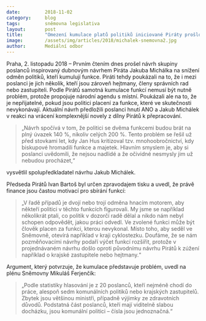 ```yaml
---
date:         2018-11-02
category:     blog
tags:         sněmovna legislativa
layout:       post
title:        "Omezení kumulace platů politiků iniciované Piráty prošlo prvním čtením"
image:        /assets/img/articles/2018/michalek-snemovna2.jpg
author:       Mediální odbor
---
```


Praha, 2. listopadu 2018 – Prvním čtením dnes prošel návrh skupiny poslanců inspirovaný dubnovým návrhem Piráta Jakuba Michálka na snížení odměn politiků, kteří kumulují funkce. Piráti tehdy poukázali na to, že i mezi poslanci je jich několik, kteří jsou zároveň hejtmany, členy správních rad nebo zastupiteli. Podle Pirátů samotná kumulace funkcí nemusí být nutně problém, protože propojuje národní agendu s místní. Poukázali ale na to, že je nepřijatelné, pokud jsou politici placení za funkce, které ve skutečnosti nevykonávají. Aktuální návrh předložili poslanci hnutí ANO a  Jakub Michálek v reakci na vrácení komplexnější novely z dílny Pirátů k přepracování.

> „Návrh spočívá v tom, že politici se dvěma funkcemi budou brát na plný úvazek 140 %, nikoliv celých 200 %. Tento problém se řešil už před stovkami let, kdy Jan Hus kritizoval tzv. mnohoobročnictví, kdy biskupové hromadili funkce a majetek. Hlavním smyslem je, aby si poslanci uvědomili, že nejsou nadlidé a že očividné nesmysly jim už nebudou procházet,“ 

vysvětlil spolupředkladatel návrhu Jakub Michálek.

Předseda Pirátů Ivan Bartoš byl určen zpravodajem tisku a uvedl, že právě finance jsou častou motivací pro sbírání funkcí: 

> „V řadě případů je dvojí nebo trojí odměna hnacím motorem, aby někteří politici v těchto funkcích figurovali. My jsme se například několikrát ptali, co politik v dozorčí radě dělal a nikdo nám nebyl schopen odpovědět, jakou práci odvedl. Ve zvolené funkci může být člověk placen za funkci, kterou nevykonal. Místo toho, aby seděl ve Sněmovně, otevírá například v kraji cyklostezku. Doufáme, že se nám pozměňovacími návrhy podaří výčet funkcí rozšířit, protože v projednávaném návrhu došlo oproti původnímu návrhu Pirátů k zúžení například o krajské zastupitele nebo hejtmany.“

Argument, který potvrzuje, že kumulace představuje problém, uvedl na plénu Sněmovny Mikuláš Ferjenčík: 

> „Podle statistiky hlasování je z 20 poslanců, kteří nejméně chodí do práce, alespoň sedm komunálních politiků nebo krajských zastupitelů. Zbytek jsou většinou ministři, případně výjimky ze zdravotních důvodů. Podstatná část poslanců, kteří mají viditelně slabou docházku, jsou komunální politici – čísla jsou jednoznačná.“
